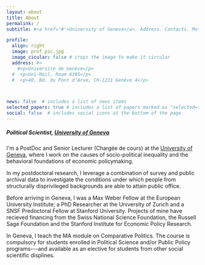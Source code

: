 ```yaml
---
layout: about
title: About
permalink: /
subtitle: #<a href='#'>University of Geneva</a>. Address. Contacts. Moto. Etc.

profile:
  align: right
  image: prof_pic.jpg
  image_cicular: false # crops the image to make it circular
  address: #>
    #<p>Université de Genève</p>
  #  <p>Uni-Mail, Room 6395</p>
  #  <p>40, Bd. du Pont d’Arve, CH-1211 Genève 4</p>



news: false  # includes a list of news items
selected_papers: true # includes a list of papers marked as "selected={true}"
social: false  # includes social icons at the bottom of the page
---
```


##### Political Scientist, [University of Geneva](https://www.unige.ch/sciences-societe/en/departments/dspri/)

I'm a PostDoc and Senior Lecturer (Chargée de cours) at the [University of Geneva](https://unequaldemocracies.unige.ch/en/people/ari-ray/), where I work on the causes of socio-political inequality and the behavioral foundations of economic policymaking.

In my postdoctoral research, I leverage a combination of survey and public archival data to investigate the conditions under which people from structurally disprivileged backgrounds are able to attain public office.

Before arriving in Geneva, I was a Max Weber Fellow at the European University Institute; a PhD Researcher at the University of Zurich and a SNSF Predoctoral Fellow at Stanford University. Projects of mine have recieved financing from the Swiss National Science Foundation, the Russell Sage Foundation and the Stanford Institute for Economic Policy Research.

In Geneva, I teach the MA module on Comparative Politics. The course is compulsory for students enrolled in Political Science and/or Public Policy programs---and available as an elective for students from other social scientific displines.
